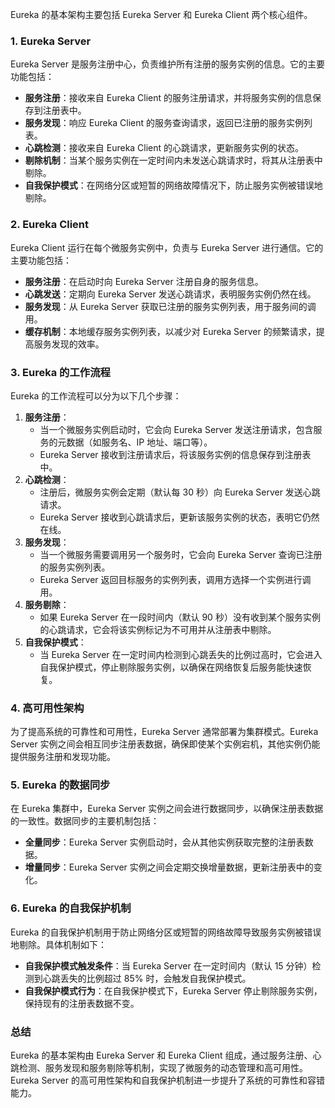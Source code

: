 Eureka 的基本架构主要包括 Eureka Server 和 Eureka Client 两个核心组件。
### 1. **Eureka Server**
Eureka Server 是服务注册中心，负责维护所有注册的服务实例的信息。它的主要功能包括：

- **服务注册**：接收来自 Eureka Client 的服务注册请求，并将服务实例的信息保存到注册表中。
- **服务发现**：响应 Eureka Client 的服务查询请求，返回已注册的服务实例列表。
- **心跳检测**：接收来自 Eureka Client 的心跳请求，更新服务实例的状态。
- **剔除机制**：当某个服务实例在一定时间内未发送心跳请求时，将其从注册表中剔除。
- **自我保护模式**：在网络分区或短暂的网络故障情况下，防止服务实例被错误地剔除。
### 2. **Eureka Client**
Eureka Client 运行在每个微服务实例中，负责与 Eureka Server 进行通信。它的主要功能包括：

- **服务注册**：在启动时向 Eureka Server 注册自身的服务信息。
- **心跳发送**：定期向 Eureka Server 发送心跳请求，表明服务实例仍然在线。
- **服务发现**：从 Eureka Server 获取已注册的服务实例列表，用于服务间的调用。
- **缓存机制**：本地缓存服务实例列表，以减少对 Eureka Server 的频繁请求，提高服务发现的效率。
### 3. **Eureka 的工作流程**
Eureka 的工作流程可以分为以下几个步骤：

1. **服务注册**：
   - 当一个微服务实例启动时，它会向 Eureka Server 发送注册请求，包含服务的元数据（如服务名、IP 地址、端口等）。
   - Eureka Server 接收到注册请求后，将该服务实例的信息保存到注册表中。
2. **心跳检测**：
   - 注册后，微服务实例会定期（默认每 30 秒）向 Eureka Server 发送心跳请求。
   - Eureka Server 接收到心跳请求后，更新该服务实例的状态，表明它仍然在线。
3. **服务发现**：
   - 当一个微服务需要调用另一个服务时，它会向 Eureka Server 查询已注册的服务实例列表。
   - Eureka Server 返回目标服务的实例列表，调用方选择一个实例进行调用。
4. **服务剔除**：
   - 如果 Eureka Server 在一段时间内（默认 90 秒）没有收到某个服务实例的心跳请求，它会将该实例标记为不可用并从注册表中剔除。
5. **自我保护模式**：
   - 当 Eureka Server 在一定时间内检测到心跳丢失的比例过高时，它会进入自我保护模式，停止剔除服务实例，以确保在网络恢复后服务能快速恢复。
### 4. **高可用性架构**
为了提高系统的可靠性和可用性，Eureka Server 通常部署为集群模式。Eureka Server 实例之间会相互同步注册表数据，确保即使某个实例宕机，其他实例仍能提供服务注册和发现功能。
### 5. **Eureka 的数据同步**
在 Eureka 集群中，Eureka Server 实例之间会进行数据同步，以确保注册表数据的一致性。数据同步的主要机制包括：

- **全量同步**：Eureka Server 实例启动时，会从其他实例获取完整的注册表数据。
- **增量同步**：Eureka Server 实例之间会定期交换增量数据，更新注册表中的变化。
### 6. **Eureka 的自我保护机制**
Eureka 的自我保护机制用于防止网络分区或短暂的网络故障导致服务实例被错误地剔除。具体机制如下：

- **自我保护模式触发条件**：当 Eureka Server 在一定时间内（默认 15 分钟）检测到心跳丢失的比例超过 85% 时，会触发自我保护模式。
- **自我保护模式行为**：在自我保护模式下，Eureka Server 停止剔除服务实例，保持现有的注册表数据不变。
### 总结
Eureka 的基本架构由 Eureka Server 和 Eureka Client 组成，通过服务注册、心跳检测、服务发现和服务剔除等机制，实现了微服务的动态管理和高可用性。Eureka Server 的高可用性架构和自我保护机制进一步提升了系统的可靠性和容错能力。
